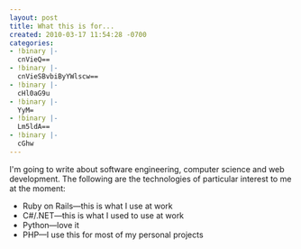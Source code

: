 ```yaml
---
layout: post
title: What this is for...
created: 2010-03-17 11:54:28 -0700
categories:
- !binary |-
  cnVieQ==
- !binary |-
  cnVieSBvbiByYWlscw==
- !binary |-
  cHl0aG9u
- !binary |-
  YyM=
- !binary |-
  Lm5ldA==
- !binary |-
  cGhw
---
```

<p>
I'm going to write about software engineering, computer science and web development. The following are the technologies of particular interest to me at the moment:
</p>
<ul>
<li>Ruby on Rails&mdash;this is what I use at work</li>
<li>C#/.NET&mdash;this is what I used to use at work</li>
<li>Python&mdash;love it</li>
<li>PHP&mdash;I use this for most of my personal projects</li>
</ul>

